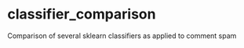 classifier_comparison
=====================

Comparison of several sklearn classifiers as applied to comment spam
